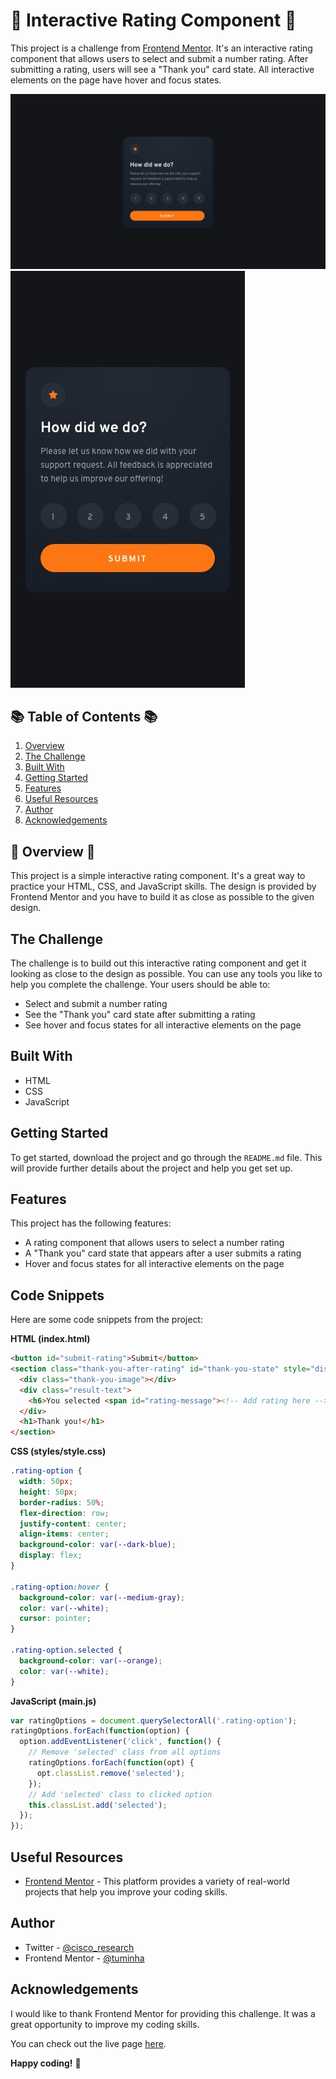 # 🌟 Interactive Rating Component 🌟

This project is a challenge from [Frontend Mentor](https://www.frontendmentor.io). It's an interactive rating component that allows users to select and submit a number rating. After submitting a rating, users will see a "Thank you" card state. All interactive elements on the page have hover and focus states.

![Desktop Design preview for the Interactive rating component coding challenge](./design/desktop-design.jpg)
![Mobile Design preview for the Interactive rating component coding challenge](./design/mobile-design.jpg)

## 📚 Table of Contents 📚

1. [Overview](#overview)
2. [The Challenge](#the-challenge)
3. [Built With](#built-with)
4. [Getting Started](#getting-started)
5. [Features](#features)
6. [Useful Resources](#useful-resources)
7. [Author](#author)
8. [Acknowledgements](#acknowledgements)

## 🎯 Overview 🎯

This project is a simple interactive rating component. It's a great way to practice your HTML, CSS, and JavaScript skills. The design is provided by Frontend Mentor and you have to build it as close as possible to the given design.

## The Challenge

The challenge is to build out this interactive rating component and get it looking as close to the design as possible. You can use any tools you like to help you complete the challenge. Your users should be able to:

- Select and submit a number rating
- See the "Thank you" card state after submitting a rating
- See hover and focus states for all interactive elements on the page

## Built With

- HTML
- CSS
- JavaScript

## Getting Started

To get started, download the project and go through the `README.md` file. This will provide further details about the project and help you get set up.

## Features

This project has the following features:

- A rating component that allows users to select a number rating
- A "Thank you" card state that appears after a user submits a rating
- Hover and focus states for all interactive elements on the page

## Code Snippets

Here are some code snippets from the project:

**HTML (index.html)**
```html
<button id="submit-rating">Submit</button>
<section class="thank-you-after-rating" id="thank-you-state" style="display: none;">
  <div class="thank-you-image"></div>
  <div class="result-text">
    <h6>You selected <span id="rating-message"><!-- Add rating here --></span> out of 5</h6>
  </div>
  <h1>Thank you!</h1>
</section>
```

**CSS (styles/style.css)**
```css
.rating-option {
  width: 50px;
  height: 50px;
  border-radius: 50%;
  flex-direction: row;
  justify-content: center;
  align-items: center;
  background-color: var(--dark-blue);
  display: flex;
}

.rating-option:hover {
  background-color: var(--medium-gray);
  color: var(--white);
  cursor: pointer;
}

.rating-option.selected {
  background-color: var(--orange);
  color: var(--white);
}
```

**JavaScript (main.js)**
```javascript
var ratingOptions = document.querySelectorAll('.rating-option');
ratingOptions.forEach(function(option) {
  option.addEventListener('click', function() {
    // Remove 'selected' class from all options
    ratingOptions.forEach(function(opt) {
      opt.classList.remove('selected');
    });
    // Add 'selected' class to clicked option
    this.classList.add('selected');
  });
});
```

## Useful Resources

- [Frontend Mentor](https://www.frontendmentor.io) - This platform provides a variety of real-world projects that help you improve your coding skills.

## Author

- Twitter - [@cisco_research](https://twitter.com/cisco_research)
- Frontend Mentor - [@tuminha](https://www.frontendmentor.io/profile/tuminha)

## Acknowledgements

I would like to thank Frontend Mentor for providing this challenge. It was a great opportunity to improve my coding skills.

You can check out the live page [here](https://tuminha.github.io/interactive-rating-component/).

**Happy coding!** 🚀